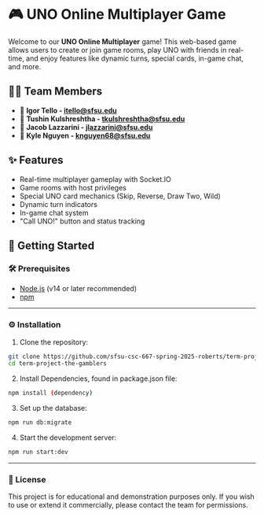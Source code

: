 # 🎮 UNO Online Multiplayer Game

Welcome to our **UNO Online Multiplayer** game! This web-based game allows users to create or join game rooms, play UNO with friends in real-time, and enjoy features like dynamic turns, special cards, in-game chat, and more.

## 🧑‍💻 Team Members

- 👤 **Igor Tello - itello@sfsu.edu**
- 👤 **Tushin Kulshreshtha - tkulshreshtha@sfsu.edu**
- 👤 **Jacob Lazzarini - jlazzarini@sfsu.edu**
- 👤 **Kyle Nguyen - knguyen68@sfsu.edu**

## ✨ Features

- Real-time multiplayer gameplay with Socket.IO
- Game rooms with host privileges
- Special UNO card mechanics (Skip, Reverse, Draw Two, Wild)
- Dynamic turn indicators
- In-game chat system
- "Call UNO!" button and status tracking

## 🚀 Getting Started

### 🛠️ Prerequisites

- [Node.js](https://nodejs.org/) (v14 or later recommended)
- [npm](https://www.npmjs.com/)

---

### ⚙️ Installation

1. Clone the repository:

```bash
git clone https://github.com/sfsu-csc-667-spring-2025-roberts/term-project-the-gamblers.git
cd term-project-the-gamblers
```

2. Install Dependencies, found in package.json file:

```bash
npm install (dependency)
```

3. Set up the database:

```bash
npm run db:migrate
```

4. Start the development server:

```bash
npm run start:dev
```

---

### 📜 License

This project is for educational and demonstration purposes only. If you wish to use or extend it commercially, please contact the team for permissions.

